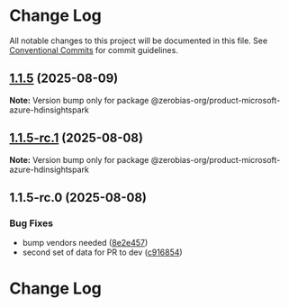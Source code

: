 # Change Log

All notable changes to this project will be documented in this file.
See [Conventional Commits](https://conventionalcommits.org) for commit guidelines.

## [1.1.5](https://github.com/zerobias-org/product/compare/@zerobias-org/product-microsoft-azure-hdinsightspark@1.1.5-rc.1...@zerobias-org/product-microsoft-azure-hdinsightspark@1.1.5) (2025-08-09)

**Note:** Version bump only for package @zerobias-org/product-microsoft-azure-hdinsightspark





## [1.1.5-rc.1](https://github.com/zerobias-org/product/compare/@zerobias-org/product-microsoft-azure-hdinsightspark@1.1.5-rc.0...@zerobias-org/product-microsoft-azure-hdinsightspark@1.1.5-rc.1) (2025-08-08)

**Note:** Version bump only for package @zerobias-org/product-microsoft-azure-hdinsightspark





## 1.1.5-rc.0 (2025-08-08)


### Bug Fixes

* bump vendors needed ([8e2e457](https://github.com/zerobias-org/product/commit/8e2e457e0b5d7141a05e8f2c178bc2854f2b7178))
* second set of data for PR to dev ([c916854](https://github.com/zerobias-org/product/commit/c916854bcf229b1c2042ffdea18472d66a061aaf))





# Change Log

